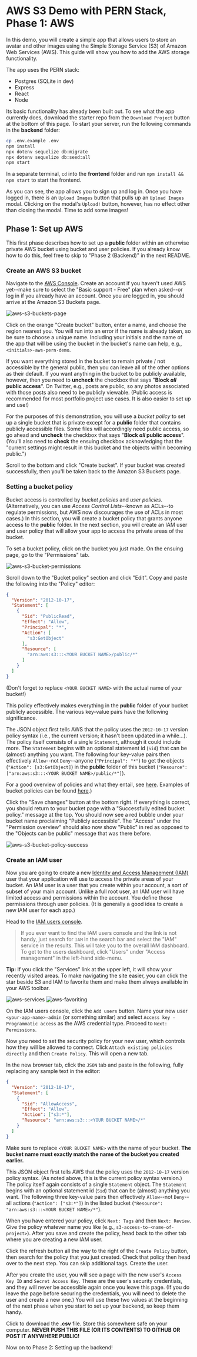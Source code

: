 # AWS S3 Demo with PERN Stack, Phase 1: AWS

In this demo, you will create a simple app that allows users to store an avatar
and other images using the Simple Storage Service (S3) of Amazon Web Services
(AWS). This guide will show you how to add the AWS storage functionality.

The app uses the PERN stack:

- Postgres (SQLite in dev)
- Express
- React
- Node

Its basic functionality has already been built out. To see what the app
currently does, download the starter repo from the `Download Project` button at
the bottom of this page. To start your server, run the following commands in the __backend__ folder:

```sh
cp .env.example .env
npm install
npx dotenv sequelize db:migrate
npx dotenv sequelize db:seed:all
npm start
```

In a separate terminal, `cd` into the __frontend__ folder and run `npm install
&& npm start` to start the frontend.

As you can see, the app allows you to sign up and log in. Once you have logged
in, there is an `Upload Images` button that pulls up an `Upload Images` modal.
Clicking on the modal's `Upload!` button, however, has no effect other than
closing the modal. Time to add some images!

## Phase 1: Set up AWS

This first phase describes how to set up a __public__ folder within an otherwise
private AWS bucket using bucket and user policies. If you already know how to do
this, feel free to skip to "Phase 2 (Backend)" in the next README.

### Create an AWS S3 bucket

Navigate to the [AWS Console]. Create an account if you haven't used AWS
yet--make sure to select the "Basic support - Free" plan when asked--or log in
if you already have an account. Once you are logged in, you should arrive at the
Amazon S3 Buckets page.

![aws-s3-buckets-page]

Click on the orange "Create bucket" button, enter a name, and choose the region
nearest you. You will run into an error if the name is already taken, so be sure
to choose a unique name. Including your initials and the name of the app that
will be using the bucket in the bucket's name can help, e.g.,
`<initials>-aws-pern-demo`.

If you want everything stored in the bucket to remain private / not accessible
by the general public, then you can leave all of the other options as their
default. If you want anything in the bucket to be publicly available, however,
then you need to **uncheck** the checkbox that says "**Block _all_ public
access**". On Twitter, e.g., posts are public, so any photos associated with
those posts also need to be publicly viewable. (Public access is recommended for
most portfolio project use cases. It is also easier to set up and use!)

For the purposes of this demonstration, you will use a _bucket policy_ to set up
a single bucket that is private except for a __public__ folder that contains
publicly accessible files. Some files will accordingly need public access,
so go ahead and **uncheck** the checkbox that says "**Block _all_ public
access**". (You'll also need to **check** the ensuing checkbox acknowledging
that the "current settings might result in this bucket and the objects within
becoming public.")

Scroll to the bottom and click "Create bucket". If your bucket was created
successfully, then you'll be taken back to the Amazon S3 Buckets page.

### Setting a bucket policy

Bucket access is controlled by _bucket policies_ and _user policies_.
(Alternatively, you can use _Access Control Lists_--known as ACLs--to regulate
permissions, but AWS now discourages the use of ACLs in most cases.) In this
section, you will create a bucket policy that grants anyone access to the
__public__ folder. In the next section, you will create an IAM user and user
policy that will allow your app to access the private areas of the bucket.

To set a bucket policy, click on the bucket you just made. On the ensuing page,
go to the "Permissions" tab.

![aws-s3-bucket-permissions]

Scroll down to the "Bucket policy" section and click "Edit". Copy and paste the
following into the "Policy" editor:

```json
{
  "Version": "2012-10-17",
  "Statement": [
    {
      "Sid": "PublicRead",
      "Effect": "Allow",
      "Principal": "*",
      "Action": [
        "s3:GetObject"
      ],
      "Resource": [
        "arn:aws:s3:::<YOUR BUCKET NAME>/public/*"
      ]
    }
  ]
}
```

(Don't forget to replace `<YOUR BUCKET NAME>` with the actual name of your
bucket!)

This policy effectively makes everything in the __public__ folder of your bucket
publicly accessible. The various key-value pairs have the following
significance.

The JSON object first tells AWS that the policy uses the `2012-10-17` version
policy syntax (i.e., the current version; it hasn't been updated in a while...).
The policy itself consists of a single `Statement`, although it could include
more. The `Statement` begins with an optional statement id (`Sid`) that can be
(almost) anything you want. The following four key-value pairs then effectively
`Allow`--not `Deny`--anyone (`"Principal": "*"`) to get the objects (`"Action":
[s3:GetObject]`) in the __public__ folder of this bucket (`"Resource":
["arn:aws:s3:::<YOUR BUCKET NAME>/public/*"]`).

For a good overview of policies and what they entail, see [here][policies].
Examples of bucket policies can be found [here][bucket-policy-examples].)

Click the "Save changes" button at the bottom right. If everything is correct,
you should return to your bucket page with a "Successfully edited bucket
policy." message at the top. You should now see a red bubble under your bucket
name proclaiming "Publicly accessible". The "Access" under the "Permission
overview" should also now show "Public" in red as opposed to the "Objects can be
public" message that was there before.

![aws-s3-bucket-policy-success]

### Create an IAM user

Now you are going to create a new [Identity and Access Management (IAM)][IAM]
user that your application will use to access the private areas of your bucket.
An IAM user is a user that you create within your account, a sort of subset of
your main account. Unlike a full root user, an IAM user will have limited access
and permissions within the account. You define those permissions through user
policies. (It is generally a good idea to create a new IAM user for each app.)  

Head to the [IAM users console][iam-users].

> If you ever want to find the IAM users console and the link is not handy, just
> search for `IAM` in the search bar and select the "IAM" service in the
> results. This will take you to the overall IAM dashboard. To get to the users
> dashboard, click "Users" under "Access management" in the left-hand side-menu.

**Tip:** If you click the "Services" link at the upper left, it will show your
recently visited areas. To make navigating the site easier, you can click the
star beside S3 and IAM to favorite them and make them always available in your
AWS toolbar.

![aws-services]
![aws-favoriting]

On the IAM users console, click the `Add users` button. Name your new user
`<your-app-name>-admin` (or something similar) and select `Access key -
Programmatic access` as the AWS credential type. Proceed to `Next: Permissions`.

Now you need to set the security policy for your new user, which controls how
they will be allowed to connect. Click `Attach existing policies directly` and
then `Create Policy`. This will open a new tab.

In the new browser tab, click the `JSON` tab and paste in the following,
fully replacing any sample text in the editor:

```json
{
  "Version": "2012-10-17",
  "Statement": [
    {
      "Sid": "AllowAccess",
      "Effect": "Allow",
      "Action": ["s3:*"],
      "Resource": "arn:aws:s3:::<YOUR BUCKET NAME>/*"
    }
  ]
}
```

Make sure to replace `<YOUR BUCKET NAME>` with the name of your bucket. **The
bucket name must exactly match the name of the bucket you created earlier.**

This JSON object first tells AWS that the policy uses the `2012-10-17` version
policy syntax. (As noted above, this is the current policy syntax version.) The
policy itself again consists of a single `Statement` object. The `Statement`
begins with an optional statement id (`Sid`) that can be (almost) anything you
want. The following three key-value pairs then effectively `Allow`--not
`Deny`--all actions (`"Action": ["s3:*"]`) in the listed bucket (`"Resource":
"arn:aws:s3:::<YOUR BUCKET NAME>/*"`).

When you have entered your policy, click `Next: Tags` and then `Next: Review`.
Give the policy whatever name you like (e.g., `s3-access-to-<name-of-project>`).
After you save and create the policy, head back to the other tab where you are
creating a new IAM user.

Click the refresh button all the way to the right of the `Create Policy` button,
then search for the policy that you just created. Check that policy then head
over to the next step. You can skip additional tags. Create the user.

After you create the user, you will see a page with the new user's `Access Key
ID` and `Secret Access Key`. These are the user's security credentials, and they
will never be accessible again once you leave this page. (If you do leave the
page before securing the credentials, you will need to delete the user and
create a new one.) You will use these two values at the beginning of the next
phase when you start to set up your backend, so keep them handy.

Click to download the __.csv__ file. Store this somewhere safe on your computer.
**NEVER PUSH THIS FILE (OR ITS CONTENTS) TO GITHUB OR POST IT ANYWHERE PUBLIC!**

Now on to Phase 2: Setting up the backend!

[AWS Console]: https://s3.console.aws.amazon.com/s3/home
[policies]: https://docs.aws.amazon.com/AmazonS3/latest/userguide/access-policy-language-overview.html
[IAM]: https://docs.aws.amazon.com/IAM/latest/UserGuide/introduction.html
[iam-users]: https://console.aws.amazon.com/iam/home?#/users
[aws-services]: https://appacademy-open-assets.s3.us-west-1.amazonaws.com/Modular-Curriculum/content/week-16/aws-services.png
[aws-favoriting]: https://appacademy-open-assets.s3.us-west-1.amazonaws.com/Modular-Curriculum/content/week-16/aws-favoriting.png
[aws-s3-buckets-page]: https://appacademy-open-assets.s3.us-west-1.amazonaws.com/Modular-Curriculum/content/week-16/aws-s3-buckets-page.png
[aws-s3-bucket-permissions]: https://appacademy-open-assets.s3.us-west-1.amazonaws.com/Modular-Curriculum/content/week-16/aws-s3-bucket-permissions.png
[aws-s3-bucket-policy-success]: https://appacademy-open-assets.s3.us-west-1.amazonaws.com/Modular-Curriculum/content/week-16/aws-s3-bucket-policy-success.png
[bucket-policy-examples]: https://docs.aws.amazon.com/AmazonS3/latest/userguide/example-bucket-policies.html
